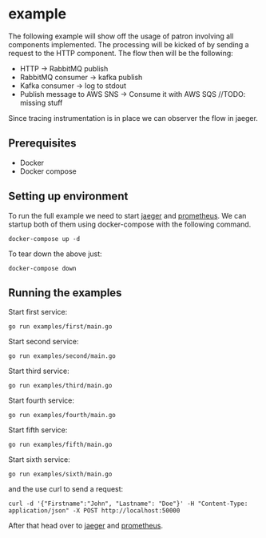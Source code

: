 # example

The following example will show off the usage of patron involving all components implemented.
The processing will be kicked of by sending a request to the HTTP component. The flow then will be the following:

- HTTP -> RabbitMQ publish
- RabbitMQ consumer -> kafka publish
- Kafka consumer -> log to stdout
- Publish message to AWS SNS -> Consume it with AWS SQS
//TODO: missing stuff

Since tracing instrumentation is in place we can observer the flow in jaeger.

## Prerequisites

- Docker
- Docker compose

## Setting up environment

To run the full example we need to start [jaeger](https://www.jaegertracing.io/) and [prometheus](https://prometheus.io/). We can startup both of them using docker-compose with the following command.

```shell
docker-compose up -d
```

To tear down the above just:

```shell
docker-compose down
```

## Running the examples

Start first service:

```shell
go run examples/first/main.go
```

Start second service:

```shell
go run examples/second/main.go

```

Start third service:

```shell
go run examples/third/main.go
```

Start fourth service:

```shell
go run examples/fourth/main.go
```

Start fifth service:

```shell
go run examples/fifth/main.go
```

Start sixth service:

```shell
go run examples/sixth/main.go
```

and the use curl to send a request:

```shell
curl -d '{"Firstname":"John", "Lastname": "Doe"}' -H "Content-Type: application/json" -X POST http://localhost:50000
```

After that head over to [jaeger](http://localhost:16686/search) and [prometheus](http://localhost:9090/graph).